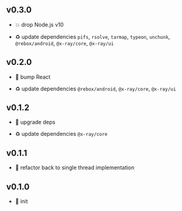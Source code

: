 ## v0.3.0

* 💥 drop Node.js v10

* ♻️ update dependencies `pifs`, `rsolve`, `tarmap`, `typeon`, `unchunk`, `@rebox/android`, `@x-ray/core`, `@x-ray/ui`

## v0.2.0

* 🐞 bump React

* ♻️ update dependencies `@rebox/android`, `@x-ray/core`, `@x-ray/ui`

## v0.1.2

* 🐞 upgrade deps

* ♻️ update dependencies `@x-ray/core`

## v0.1.1

* 🐞 refactor back to single thread implementation

## v0.1.0

* 🐣 init
